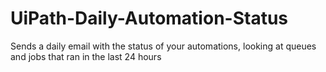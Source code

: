 # UiPath-Daily-Automation-Status
Sends a daily email with the status of your automations, looking at queues and jobs that ran in the last 24 hours
